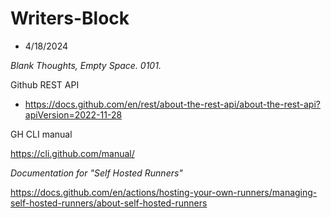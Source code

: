 # Writers-Block


- 4/18/2024

_Blank Thoughts, Empty Space. 0101._

Github REST API
- https://docs.github.com/en/rest/about-the-rest-api/about-the-rest-api?apiVersion=2022-11-28

GH CLI manual

https://cli.github.com/manual/

_Documentation for "Self Hosted Runners"_

https://docs.github.com/en/actions/hosting-your-own-runners/managing-self-hosted-runners/about-self-hosted-runners
